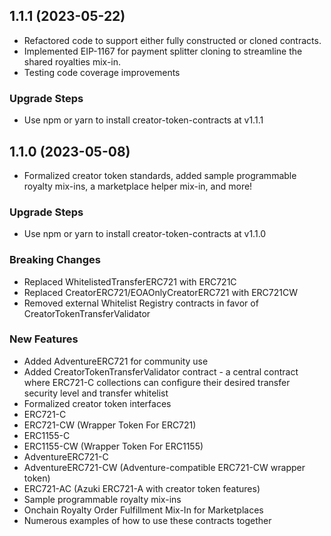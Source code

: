 ## 1.1.1 (2023-05-22)

* Refactored code to support either fully constructed or cloned contracts.
* Implemented EIP-1167 for payment splitter cloning to streamline the shared royalties mix-in.
* Testing code coverage improvements

### Upgrade Steps
* Use npm or yarn to install creator-token-contracts at v1.1.1

## 1.1.0 (2023-05-08)

* Formalized creator token standards, added sample programmable royalty mix-ins, a marketplace helper mix-in, and more!

### Upgrade Steps
* Use npm or yarn to install creator-token-contracts at v1.1.0

### Breaking Changes
* Replaced WhitelistedTransferERC721 with ERC721C
* Replaced CreatorERC721/EOAOnlyCreatorERC721 with ERC721CW
* Removed external Whitelist Registry contracts in favor of CreatorTokenTransferValidator

### New Features
* Added AdventureERC721 for community use
* Added CreatorTokenTransferValidator contract - a central contract where ERC721-C collections can configure their desired transfer security level and transfer whitelist
* Formalized creator token interfaces
* ERC721-C
* ERC721-CW (Wrapper Token For ERC721)
* ERC1155-C
* ERC1155-CW (Wrapper Token For ERC1155)
* AdventureERC721-C
* AdventureERC721-CW (Adventure-compatible ERC721-CW wrapper token)
* ERC721-AC (Azuki ERC721-A with creator token features)
* Sample programmable royalty mix-ins
* Onchain Royalty Order Fulfillment Mix-In for Marketplaces
* Numerous examples of how to use these contracts together